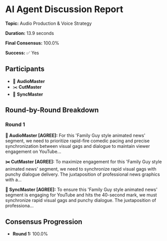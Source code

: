 # AI Agent Discussion Report

**Topic:** Audio Production & Voice Strategy

**Duration:** 13.9 seconds

**Final Consensus:** 100.0%

**Success:** ✅ Yes

## Participants

- 🎵 **AudioMaster**
- ✂️ **CutMaster**
- 🎯 **SyncMaster**

## Round-by-Round Breakdown

### Round 1

**🎵 AudioMaster [AGREE]:** For this 'Family Guy style animated news' segment, we need to prioritize rapid-fire comedic pacing and precise synchronization between visual gags and dialogue to maintain viewer engagement on YouTube...

**✂️ CutMaster [AGREE]:** To maximize engagement for this 'Family Guy style animated news' segment, we need to synchronize rapid visual gags with punchy dialogue delivery. The juxtaposition of professional news graphics with a...

**🎯 SyncMaster [AGREE]:** To ensure this 'Family Guy style animated news' segment is engaging for YouTube and hits the 40-second mark, we must synchronize rapid visual gags and punchy dialogue. The juxtaposition of professiona...

## Consensus Progression

- **Round 1:** 100.0%
